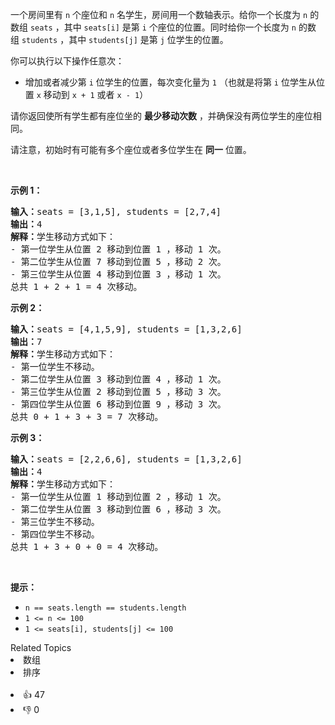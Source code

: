 <p>一个房间里有 <code>n</code>&nbsp;个座位和 <code>n</code>&nbsp;名学生，房间用一个数轴表示。给你一个长度为 <code>n</code>&nbsp;的数组&nbsp;<code>seats</code>&nbsp;，其中&nbsp;<code>seats[i]</code> 是第 <code>i</code>&nbsp;个座位的位置。同时给你一个长度为 <code>n</code>&nbsp;的数组&nbsp;<code>students</code>&nbsp;，其中&nbsp;<code>students[j]</code>&nbsp;是第 <code>j</code>&nbsp;位学生的位置。</p>

<p>你可以执行以下操作任意次：</p>

<ul> 
 <li>增加或者减少第&nbsp;<code>i</code>&nbsp;位学生的位置，每次变化量为 <code>1</code>&nbsp;（也就是将第 <code>i</code>&nbsp;位学生从位置 <code>x</code>&nbsp;移动到 <code>x + 1</code>&nbsp;或者 <code>x - 1</code>）</li> 
</ul>

<p>请你返回使所有学生都有座位坐的 <strong>最少移动次数</strong>&nbsp;，并确保没有两位学生的座位相同。</p>

<p>请注意，初始时有可能有多个座位或者多位学生在 <strong>同一</strong>&nbsp;位置。</p>

<p>&nbsp;</p>

<p><strong>示例 1：</strong></p>

<pre><b>输入：</b>seats = [3,1,5], students = [2,7,4]
<b>输出：</b>4
<b>解释：</b>学生移动方式如下：
- 第一位学生从位置 2 移动到位置 1 ，移动 1 次。
- 第二位学生从位置 7 移动到位置 5 ，移动 2 次。
- 第三位学生从位置 4 移动到位置 3 ，移动 1 次。
总共 1 + 2 + 1 = 4 次移动。
</pre>

<p><strong>示例 2：</strong></p>

<pre><b>输入：</b>seats = [4,1,5,9], students = [1,3,2,6]
<b>输出：</b>7
<strong>解释：</strong>学生移动方式如下：
- 第一位学生不移动。
- 第二位学生从位置 3 移动到位置 4 ，移动 1 次。
- 第三位学生从位置 2 移动到位置 5 ，移动 3 次。
- 第四位学生从位置 6 移动到位置 9 ，移动 3 次。
总共 0 + 1 + 3 + 3 = 7 次移动。
</pre>

<p><strong>示例 3：</strong></p>

<pre><b>输入：</b>seats = [2,2,6,6], students = [1,3,2,6]
<b>输出：</b>4
<b>解释：</b>学生移动方式如下：
- 第一位学生从位置 1 移动到位置 2 ，移动 1 次。
- 第二位学生从位置 3 移动到位置 6 ，移动 3 次。
- 第三位学生不移动。
- 第四位学生不移动。
总共 1 + 3 + 0 + 0 = 4 次移动。
</pre>

<p>&nbsp;</p>

<p><strong>提示：</strong></p>

<ul> 
 <li><code>n == seats.length == students.length</code></li> 
 <li><code>1 &lt;= n &lt;= 100</code></li> 
 <li><code>1 &lt;= seats[i], students[j] &lt;= 100</code></li> 
</ul>

<div><div>Related Topics</div><div><li>数组</li><li>排序</li></div></div><br><div><li>👍 47</li><li>👎 0</li></div>